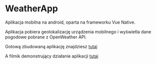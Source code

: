 # WeatherApp
Aplikacja mobilna na android, oparta na frameworku Vue Native.

Aplikacja pobiera geolokalizację urządzenia mobilnego i wyświetla dane pogodowe pobrane z OpenWeather API.

Gotową zbudowaną aplikację znajdziesz [tutaj](https://github.com/OlaBrzychcy/WeatherApp/blob/master/release_info/pogoda-193b6a7520844f9887ecf35078474fbb-signed.apk)

A filmik demonstrujący działanie aplikacji [tutaj](https://github.com/OlaBrzychcy/WeatherApp/blob/master/release_info/Pogoda%20App.mp4)






